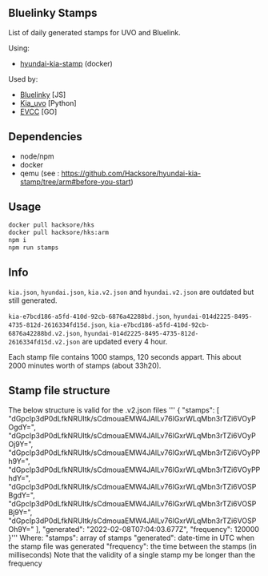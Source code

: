 ## Bluelinky Stamps

List of daily generated stamps for UVO and Bluelink.

Using:
- [hyundai-kia-stamp](https://github.com/Hacksore/hyundai-kia-stamp/tree/arm) (docker)

Used by: 
- [Bluelinky](https://github.com/Hacksore/bluelinky) [JS]
- [Kia_uvo](https://github.com/fuatakgun/kia_uvo) [Python]
- [EVCC](https://github.com/evcc-io/evcc) [GO]
## Dependencies

- node/npm
- docker
- qemu (see : https://github.com/Hacksore/hyundai-kia-stamp/tree/arm#before-you-start)

## Usage

```bash
docker pull hacksore/hks
docker pull hacksore/hks:arm
npm i
npm run stamps
```

## Info

`kia.json`, `hyundai.json`, `kia.v2.json` and `hyundai.v2.json` are outdated but still generated.

`kia-e7bcd186-a5fd-410d-92cb-6876a42288bd.json`, `hyundai-014d2225-8495-4735-812d-2616334fd15d.json`, `kia-e7bcd186-a5fd-410d-92cb-6876a42288bd.v2.json`, `hyundai-014d2225-8495-4735-812d-2616334fd15d.v2.json` are updated every 4 hour.

Each stamp file contains 1000 stamps, 120 seconds appart. This about 2000 minutes worth of stamps (about 33h20).

## Stamp file structure
The below structure is valid for the .v2.json files
'''
{
	"stamps": [
		"dGpcIp3dP0dLfkNRUItk/sCdmouaEMW4JAlLv76lGxrWLqMbn3rTZi6VOyPOgdY=",
		"dGpcIp3dP0dLfkNRUItk/sCdmouaEMW4JAlLv76lGxrWLqMbn3rTZi6VOyPOj9Y=",
		"dGpcIp3dP0dLfkNRUItk/sCdmouaEMW4JAlLv76lGxrWLqMbn3rTZi6VOyPPh9Y=",
		"dGpcIp3dP0dLfkNRUItk/sCdmouaEMW4JAlLv76lGxrWLqMbn3rTZi6VOyPPhdY=",
		"dGpcIp3dP0dLfkNRUItk/sCdmouaEMW4JAlLv76lGxrWLqMbn3rTZi6VOSPBgdY=",
		"dGpcIp3dP0dLfkNRUItk/sCdmouaEMW4JAlLv76lGxrWLqMbn3rTZi6VOSPBj9Y=",
		"dGpcIp3dP0dLfkNRUItk/sCdmouaEMW4JAlLv76lGxrWLqMbn3rTZi6VOSPOh9Y="
	],
	"generated": "2022-02-08T07:04:03.677Z",
	"frequency": 120000
}'''
Where:
"stamps": array of stamps
"generated": date-time in UTC when the stamp file was generated
"frequency": the time between the stamps (in milliseconds)
Note that the validity of a single stamp my be longer than the frequency
